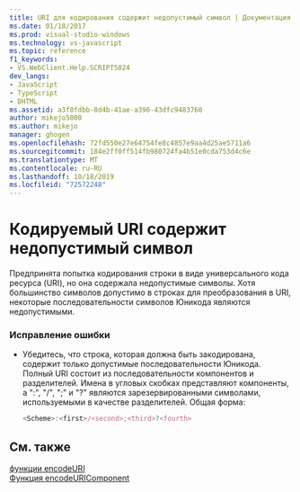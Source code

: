 ```yaml
---
title: URI для кодирования содержит недопустимый символ | Документация Майкрософт
ms.date: 01/18/2017
ms.prod: visual-studio-windows
ms.technology: vs-javascript
ms.topic: reference
f1_keywords:
- VS.WebClient.Help.SCRIPT5024
dev_langs:
- JavaScript
- TypeScript
- DHTML
ms.assetid: a3f0fdbb-8d4b-41ae-a396-43dfc9483760
author: mikejo5000
ms.author: mikejo
manager: ghogen
ms.openlocfilehash: 72fd550e27e64754fe8c4857e9aa4d25ae5711a6
ms.sourcegitcommit: 184e2ff0ff514fb980724fa4b51e0cda753d4c6e
ms.translationtype: MT
ms.contentlocale: ru-RU
ms.lasthandoff: 10/18/2019
ms.locfileid: "72572248"
---
```

# <a name="the-uri-to-be-encoded-contains-an-invalid-character"></a>Кодируемый URI содержит недопустимый символ
Предпринята попытка кодирования строки в виде универсального кода ресурса (URI), но она содержала недопустимые символы. Хотя большинство символов допустимо в строках для преобразования в URI, некоторые последовательности символов Юникода являются недопустимыми.  
  
### <a name="to-correct-this-error"></a>Исправление ошибки  
  
- Убедитесь, что строка, которая должна быть закодирована, содержит только допустимые последовательности Юникода. Полный URI состоит из последовательности компонентов и разделителей. Имена в угловых скобках представляют компоненты, а ":", "/", ";" и "?" являются зарезервированными символами, используемыми в качестве разделителей. Общая форма:  
  
    ```JavaScript  
    <Scheme>:<first>/<second>;<third>?<fourth>  
    ```  
  
## <a name="see-also"></a>См. также  
   [функции encodeURI](../../javascript/reference/encodeuri-function-javascript.md)  
 [Функция encodeURIComponent](../../javascript/reference/encodeuricomponent-function-javascript.md)